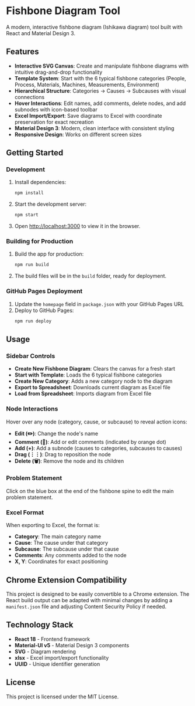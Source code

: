 # Fishbone Diagram Tool

A modern, interactive fishbone diagram (Ishikawa diagram) tool built with React and Material Design 3.

## Features

- **Interactive SVG Canvas**: Create and manipulate fishbone diagrams with intuitive drag-and-drop functionality
- **Template System**: Start with the 6 typical fishbone categories (People, Process, Materials, Machines, Measurements, Environment)
- **Hierarchical Structure**: Categories → Causes → Subcauses with visual connections
- **Hover Interactions**: Edit names, add comments, delete nodes, and add subnodes with icon-based toolbar
- **Excel Import/Export**: Save diagrams to Excel with coordinate preservation for exact recreation
- **Material Design 3**: Modern, clean interface with consistent styling
- **Responsive Design**: Works on different screen sizes

## Getting Started

### Development

1. Install dependencies:
   ```bash
   npm install
   ```

2. Start the development server:
   ```bash
   npm start
   ```

3. Open [http://localhost:3000](http://localhost:3000) to view it in the browser.

### Building for Production

1. Build the app for production:
   ```bash
   npm run build
   ```

2. The build files will be in the `build` folder, ready for deployment.

### GitHub Pages Deployment

1. Update the `homepage` field in `package.json` with your GitHub Pages URL
2. Deploy to GitHub Pages:
   ```bash
   npm run deploy
   ```

## Usage

### Sidebar Controls

- **Create New Fishbone Diagram**: Clears the canvas for a fresh start
- **Start with Template**: Loads the 6 typical fishbone categories
- **Create New Category**: Adds a new category node to the diagram
- **Export to Spreadsheet**: Downloads current diagram as Excel file
- **Load from Spreadsheet**: Imports diagram from Excel file

### Node Interactions

Hover over any node (category, cause, or subcause) to reveal action icons:

- **Edit (✏️)**: Change the node's name
- **Comment (💬)**: Add or edit comments (indicated by orange dot)
- **Add (+)**: Add a subnode (causes to categories, subcauses to causes)
- **Drag (⋮⋮)**: Drag to reposition the node
- **Delete (🗑️)**: Remove the node and its children

### Problem Statement

Click on the blue box at the end of the fishbone spine to edit the main problem statement.

### Excel Format

When exporting to Excel, the format is:
- **Category**: The main category name
- **Cause**: The cause under that category
- **Subcause**: The subcause under that cause
- **Comments**: Any comments added to the node
- **X, Y**: Coordinates for exact positioning

## Chrome Extension Compatibility

This project is designed to be easily convertible to a Chrome extension. The React build output can be adapted with minimal changes by adding a `manifest.json` file and adjusting Content Security Policy if needed.

## Technology Stack

- **React 18** - Frontend framework
- **Material-UI v5** - Material Design 3 components
- **SVG** - Diagram rendering
- **xlsx** - Excel import/export functionality
- **UUID** - Unique identifier generation

## License

This project is licensed under the MIT License. 